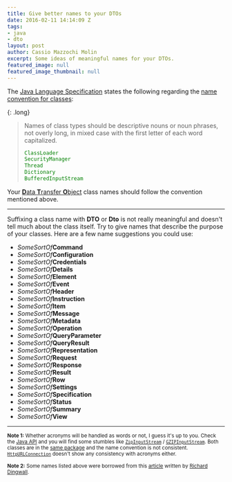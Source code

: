 ```yaml
---
title: Give better names to your DTOs
date: 2016-02-11 14:14:09 Z
tags:
- java
- dto
layout: post
author: Cassio Mazzochi Molin
excerpt: Some ideas of meaningful names for your DTOs.
featured_image: null
featured_image_thumbnail: null
---
```


The [Java Language Specification][1] states the following regarding the [name convention for classes][2]:

{: .long}
> Names of class types should be descriptive nouns or noun phrases, not overly long, in mixed case with the first letter of each word capitalized.
>
> <!-- language: lang-java -->
>
> ```java
> ClassLoader
> SecurityManager
> Thread
> Dictionary
> BufferedInputStream
> ```

Your [**D**ata **T**ransfer **O**bject][3] class names should follow the convention mentioned above.

---

Suffixing a class name with **DTO** or **Dto** is not really meaningful and doesn't tell much about the class itself. Try to give names that describe the purpose of your classes. Here are a few name suggestions you could use:

- _SomeSortOf_**Command**
- _SomeSortOf_**Configuration**
- _SomeSortOf_**Credentials**
- _SomeSortOf_**Details**
- _SomeSortOf_**Element**
- _SomeSortOf_**Event**
- _SomeSortOf_**Header**
- _SomeSortOf_**Instruction**
- _SomeSortOf_**Item**
- _SomeSortOf_**Message**
- _SomeSortOf_**Metadata**
- _SomeSortOf_**Operation**
- _SomeSortOf_**QueryParameter**
- _SomeSortOf_**QueryResult**
- _SomeSortOf_**Representation**
- _SomeSortOf_**Request**
- _SomeSortOf_**Response**
- _SomeSortOf_**Result**
- _SomeSortOf_**Row**
- _SomeSortOf_**Settings**
- _SomeSortOf_**Specification**
- _SomeSortOf_**Status**
- _SomeSortOf_**Summary**
- _SomeSortOf_**View**

---

<sup>**Note 1:** Whether acronyms will be handled as words or not, I guess it's up to you. Check the [Java API][4] and you will find some stumbles like [`ZipInputStream`][5] / [`GZIPInputStream`][6]. Both classes are in the [same package][7] and the name convention is not consistent. [`HttpURLConnection`][8] doesn't show any consistency with acronyms either.</sup>

<sup>**Note 2:** Some names listed above were borrowed from this [article][9] written by [Richard Dingwall][10].</sup>


  [1]: https://docs.oracle.com/javase/specs/index.html
  [2]: https://docs.oracle.com/javase/specs/jls/se9/html/jls-6.html#jls-6
  [3]: https://en.wikipedia.org/wiki/Data_transfer_object
  [4]: https://docs.oracle.com/javase/9/docs/api/allclasses-frame.html
  [5]: https://docs.oracle.com/javase/9/docs/api/java/util/zip/ZipInputStream.html
  [6]: https://docs.oracle.com/javase/9/docs/api/java/util/zip/GZIPInputStream.html
  [7]: https://docs.oracle.com/javase/9/docs/api/java/util/zip/package-summary.html
  [8]: https://docs.oracle.com/javase/9/docs/api/java/net/HttpURLConnection.html
  [9]: http://rdingwall.com/2010/04/17/try-not-to-call-your-objects-dtos/
  [10]: https://stackoverflow.com/users/91551/richard-dingwall